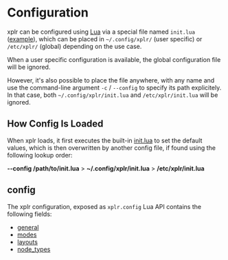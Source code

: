 # Configuration

xplr can be configured using [Lua][1] via a special file
named `init.lua`
([example][2]), which
can be placed in `~/.config/xplr/` (user specific) or `/etc/xplr/` (global)
depending on the use case.

When a user specific configuration is available, the global configuration file
will be ignored.

However, it's also possible to place the file anywhere, with any name and use
the command-line argument `-c` / `--config` to specify its path explicitely. In
that case, both `~/.config/xplr/init.lua` and `/etc/xplr/init.lua` will be
ignored.

## How Config Is Loaded

When xplr loads, it first executes the built-in
[init.lua][2] to set
the default values, which is then overwritten by another config file, if found
using the following lookup order:

**--config /path/to/init.lua** > **~/.config/xplr/init.lua** > **/etc/xplr/init.lua**

## config

The xplr configuration, exposed as `xplr.config` Lua API contains the
following fields:

- [general][3]
- [modes][4]
- [layouts][5]
- [node_types][6]

[1]: https://www.lua.org/
[2]: https://github.com/sayanarijit/xplr/blob/main/src/init.lua
[3]: general-config.md
[4]: modes.md
[5]: layouts.md
[6]: node_types.md
